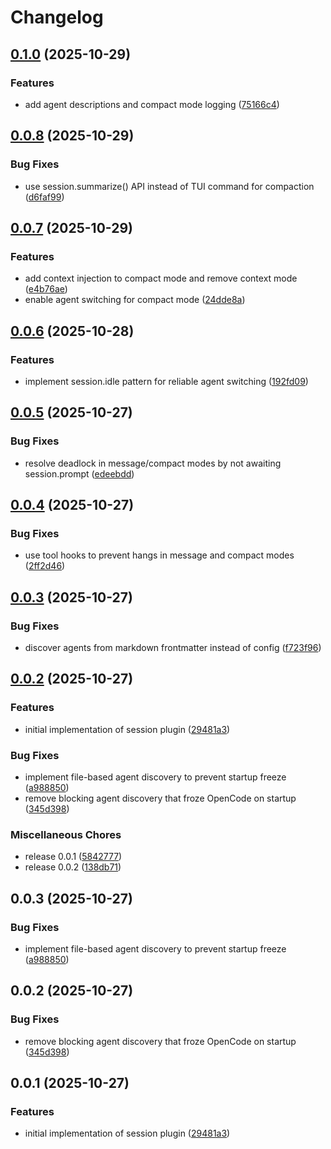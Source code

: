 # Changelog

## [0.1.0](https://github.com/malhashemi/opencode-sessions/compare/v0.0.8...v0.1.0) (2025-10-29)


### Features

* add agent descriptions and compact mode logging ([75166c4](https://github.com/malhashemi/opencode-sessions/commit/75166c413f5ecaafb71d693dcc98e96edb08ab44))

## [0.0.8](https://github.com/malhashemi/opencode-sessions/compare/0.0.7...v0.0.8) (2025-10-29)


### Bug Fixes

* use session.summarize() API instead of TUI command for compaction ([d6faf99](https://github.com/malhashemi/opencode-sessions/commit/d6faf99da6bcf08a6a44796966d72af5dc92c61a))

## [0.0.7](https://github.com/malhashemi/opencode-sessions/compare/v0.0.6...v0.0.7) (2025-10-29)


### Features

* add context injection to compact mode and remove context mode ([e4b76ae](https://github.com/malhashemi/opencode-sessions/commit/e4b76aeeb070ef591b5535f6e63277cccd800542))
* enable agent switching for compact mode ([24dde8a](https://github.com/malhashemi/opencode-sessions/commit/24dde8a84efe15d73e3cbcb214ccd34286519860))

## [0.0.6](https://github.com/malhashemi/opencode-sessions/compare/v0.0.5...v0.0.6) (2025-10-28)


### Features

* implement session.idle pattern for reliable agent switching ([192fd09](https://github.com/malhashemi/opencode-sessions/commit/192fd092f5dc781d9959a0f38dfb42febe96d737))

## [0.0.5](https://github.com/malhashemi/opencode-sessions/compare/v0.0.4...v0.0.5) (2025-10-27)


### Bug Fixes

* resolve deadlock in message/compact modes by not awaiting session.prompt ([edeebdd](https://github.com/malhashemi/opencode-sessions/commit/edeebdd0a224ffaddd3c78a04b7f22bcf8595138))

## [0.0.4](https://github.com/malhashemi/opencode-sessions/compare/v0.0.3...v0.0.4) (2025-10-27)


### Bug Fixes

* use tool hooks to prevent hangs in message and compact modes ([2ff2d46](https://github.com/malhashemi/opencode-sessions/commit/2ff2d46c87b02e37cdb8c002e92b06961ebd9f46))

## [0.0.3](https://github.com/malhashemi/opencode-sessions/compare/v0.0.2...v0.0.3) (2025-10-27)


### Bug Fixes

* discover agents from markdown frontmatter instead of config ([f723f96](https://github.com/malhashemi/opencode-sessions/commit/f723f96621c0568dd989a344d272cd0bc78b2c08))

## [0.0.2](https://github.com/malhashemi/opencode-sessions/compare/v1.0.0...v0.0.2) (2025-10-27)


### Features

* initial implementation of session plugin ([29481a3](https://github.com/malhashemi/opencode-sessions/commit/29481a3ceb40fbd50a059b6e38e63816b1eb0bf8))


### Bug Fixes

* implement file-based agent discovery to prevent startup freeze ([a988850](https://github.com/malhashemi/opencode-sessions/commit/a9888508a7e58c67b43c28a634255309a243ed87))
* remove blocking agent discovery that froze OpenCode on startup ([345d398](https://github.com/malhashemi/opencode-sessions/commit/345d3983080ab8245a0c7d35290825a041aeeaf8))


### Miscellaneous Chores

* release 0.0.1 ([5842777](https://github.com/malhashemi/opencode-sessions/commit/5842777485dab1f14e919448a6a4b0b4544ca90b))
* release 0.0.2 ([138db71](https://github.com/malhashemi/opencode-sessions/commit/138db71333fd5c2f984613418694635c2ae4a6d5))

## 0.0.3 (2025-10-27)


### Bug Fixes

* implement file-based agent discovery to prevent startup freeze ([a988850](https://github.com/malhashemi/opencode-sessions/commit/a9888508a7e58c67b43c28a634255309a243ed87))

## 0.0.2 (2025-10-27)


### Bug Fixes

* remove blocking agent discovery that froze OpenCode on startup ([345d398](https://github.com/malhashemi/opencode-sessions/commit/345d3983080ab8245a0c7d35290825a041aeeaf8))

## 0.0.1 (2025-10-27)


### Features

* initial implementation of session plugin ([29481a3](https://github.com/malhashemi/opencode-sessions/commit/29481a3ceb40fbd50a059b6e38e63816b1eb0bf8))
